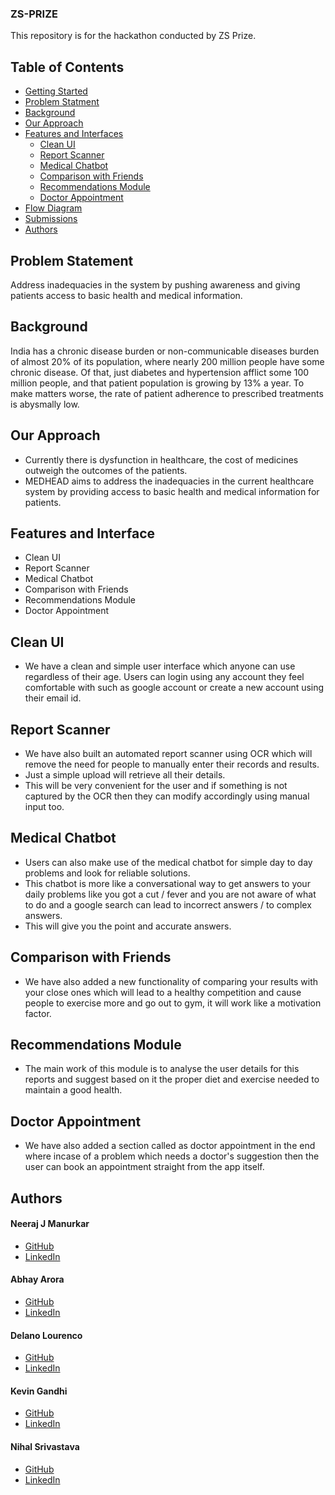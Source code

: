 ### ZS-PRIZE

This repository is for the hackathon conducted by ZS Prize.

## Table of Contents

- [Getting Started](#getting-started)
- [Problem Statment](#problem-statement)
- [Background](#background)
- [Our Approach](#our-approach)
- [Features and Interfaces](#features-and-interfaces)
  - [Clean UI](#clean-ui)
  - [Report Scanner](#report-scanner)
  - [Medical Chatbot](#medical-chatbot)
  - [Comparison with Friends](#comparison-with-friends)
  - [Recommendations Module](#recommendations-module)
  - [Doctor Appointment](#online-medic)
- [Flow Diagram](#flow-diagram)
- [Submissions](#submissions)
- [Authors](#authors)

## Problem Statement

Address inadequacies in the system by pushing awareness and giving patients access to basic health and medical information.

## Background

India has a chronic disease burden or non-communicable diseases burden of almost 20% of its population, where nearly 200 million people have some chronic disease. Of that, just diabetes and hypertension afflict some 100 million people, and that patient population is growing by 13% a year. To make matters worse, the rate of patient adherence to prescribed treatments is abysmally low.

## Our Approach
* Currently there is dysfunction in healthcare, the cost of medicines outweigh the outcomes of the patients.
* MEDHEAD aims to address the inadequacies in the current healthcare system by providing access to basic health and medical information for patients.

## Features and Interface
* Clean UI
* Report Scanner
* Medical Chatbot
* Comparison with Friends
* Recommendations Module
* Doctor Appointment

## Clean UI
* We have a clean and simple user interface which anyone can use regardless of their age. Users can login using any account they feel comfortable with such as google account or create a new account using their email id.

## Report Scanner
* We have also built an automated report scanner using OCR which will remove the need for people to manually enter their records and results.
* Just a simple upload will retrieve all their details.
* This will be very convenient for the user and if something is not captured by the OCR then they can modify accordingly using manual input too.

## Medical Chatbot
* Users can also make use of the medical chatbot for simple day to day problems and look for reliable solutions.
* This chatbot is more like a conversational way to get answers to your daily problems like you got a cut / fever and you are not aware of what to do and a google search can lead to incorrect answers / to complex answers.
* This will give you the point and accurate answers.

## Comparison with Friends
* We have also added a new functionality of comparing your results with your close ones which will lead to a healthy competition and cause people to exercise more and go out to gym, it will work like a motivation factor.

## Recommendations Module
* The main work of this module is to analyse the user details for this reports and suggest based on it the proper diet and exercise needed to maintain a good health.

## Doctor Appointment
* We have also added a section called as doctor appointment in the end where incase of a problem which needs a doctor's suggestion then the user can book an appointment straight from the app itself.

## Authors

#### Neeraj J Manurkar
* [GitHub](https://github.com/Neerajjr11)
* [LinkedIn](https://www.linkedin.com/in/neeraj-j-manurkar-64372b212/)


#### Abhay Arora
* [GitHub](https://github.com/SPAbhay)
* [LinkedIn](https://www.linkedin.com/in/abhayarora27)

#### Delano Lourenco
* [GitHub](https://github.com/3ddelano)
* [LinkedIn](https://www.linkedin.com/in/delano-lourenco-a9022a190)

#### Kevin Gandhi
* [GitHub](https://github.com/KevinGandhi9898)
* [LinkedIn](https://www.linkedin.com/in/kevin-gandhi-7a26b61b8/)

#### Nihal Srivastava
* [GitHub](https://github.com/Nihal-Srivastava05)
* [LinkedIn](https://www.linkedin.com/in/nihal-srivastava-7708a71b7)
